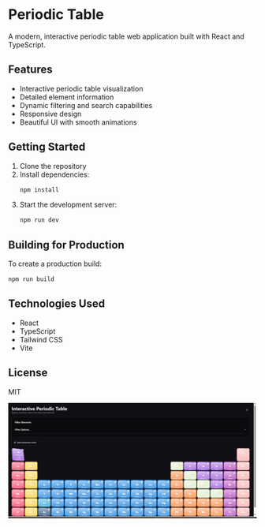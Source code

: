 # Periodic Table

A modern, interactive periodic table web application built with React and TypeScript.

## Features

- Interactive periodic table visualization
- Detailed element information
- Dynamic filtering and search capabilities
- Responsive design
- Beautiful UI with smooth animations

## Getting Started

1. Clone the repository
2. Install dependencies:
   ```bash
   npm install
   ```
3. Start the development server:
   ```bash
   npm run dev
   ```

## Building for Production

To create a production build:

```bash
npm run build
```

## Technologies Used

- React
- TypeScript
- Tailwind CSS
- Vite

## License

MIT

![App Screenshot](./screenshot.png)
